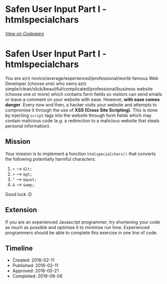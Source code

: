 # Safen User Input Part I - htmlspecialchars
[*View on Codewars*](https://www.codewars.com/kata/safen-user-input-part-i-htmlspecialchars)

# Safen User Input Part I - htmlspecialchars

You are a(n) novice/average/experienced/professional/world-famous Web Developer (choose one) who owns a(n) simple/clean/slick/beautiful/complicated/professional/business website (choose one or more) which contains form fields so visitors can send emails or leave a comment on your website with ease.  However, **with ease comes danger**.  Every now and then, a hacker visits your website and attempts to compromise it through the use of **XSS (Cross Site Scripting)**.  This is done by injecting ```script``` tags into the website through form fields which may contain malicious code (e.g. a redirection to a malicious website that steals personal information).

## Mission

Your mission is to implement a function ```htmlspecialchars()``` that converts the following potentially harmful characters:

1. ```<``` --> ```&lt;```
2. ```>``` --> ```&gt;```
3. ```"``` --> ```&quot;```
4. ```&``` --> ```&amp;```

Good luck :D

## Extension

If you are an experienced Javascript programmer, try shortening your code as much as possible and optimise it to minimise run time.  Experienced programmers should be able to complete this exercise in one line of code.

## Timeline
- Created: 2016-02-11
- Published: 2016-02-11
- Approved: 2016-05-21
- Completed: 2019-08-06